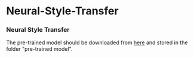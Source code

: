 # Neural-Style-Transfer
### Neural Style Transfer
The pre-trained model should be downloaded from [here](http://www.vlfeat.org/matconvnet/models/imagenet-vgg-verydeep-19.mat) and stored in the folder "pre-trained model".
